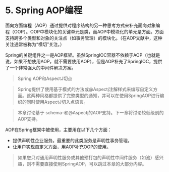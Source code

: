 # 5. Spring AOP编程

面向方面编程（AOP）通过提供对程序结构的另一种思考方式来补充面向对象编程（OOP）。OOP中模块化的关键单元是类，而AOP中模块化的单元是方面。方面支持跨多个类型和对象的关注点（如事务管理）的模块化。（在AOP文献中，这种关注通常被称为“横切”关注。）

Spring的关键组件之一是AOP框架。虽然SpringIOC容器不依赖于AOP（也就是说，如果不想使用AOP，就不需要使用AOP），但是AOP补充了SpringIOC，提供了一个非常强大的中间件解决方案。

>Spring AOP和AspectJ切点

>Spring提供了使用基于模式的方法或@Aspectj注解样式来编写自定义方面。这两种风格都提供了完整类型的通知，并可以在使用SpringAOP进行编织的同时使用AspectJ切入点语言。

>本章讨论基于 schema-和@Aspectj的AOP支持。下一章将讨论较低级别的AOP支持。

AOP在Spring框架中被使用，主要用在以下几个方面：

* 提供声明性企业服务。最重要的此类服务是声明性事务管理。
* 让用户实现自定义方面，用AOP补充OOP的使用。
  
>如果您只对通用声明性服务或其他预打包的声明性中间件服务（如池）感兴趣，则不需要直接使用SpringAOP，可以跳过本章的大部分内容。













